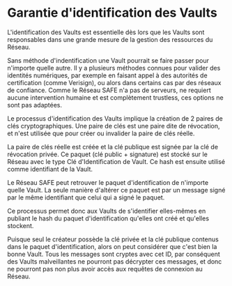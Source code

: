 # Garantie d'identification des Vaults
L'identification des Vaults est essentielle dès lors que les Vaults sont responsables dans une grande mesure de la gestion des ressources du Réseau.

Sans méthode d'indentification une Vault pourrait se faire passer pour n'importe quelle autre. Il y a plusieurs méthodes connues pour valider des identités numériques, par exemple en faisant appel à des autorités de certification (comme Verisign), ou alors dans certains cas par des réseaux de confiance. Comme le Réseau SAFE n'a pas de serveurs, ne requiert aucune intervention humaine et est complètement trustless, ces options ne sont pas adaptées.

Le processus d'identification des Vaults implique la création de 2 paires de clés cryptographiques. Une paire de clés est une paire dite de révocation, et n'est utilisée que pour créer ou invalider la paire de clés réelle.

La paire de clés réelle est créée et la clé publique est signée par la clé de révocation privée. Ce paquet (clé public + signature) est stocké sur le Réseau avec le type Clé d'Identification de Vault. Ce hash est ensuite utilisé comme identifiant de la Vault.

Le Réseau SAFE peut retrouver le paquet d'identification de n'importe quelle Vault. La seule manière d'altérer ce paquet est par un message signé par le même identifiant que celui qui a signé le paquet.

Ce processus permet donc aux Vaults de s'identifier elles-mêmes en publiant le hash du paquet d'identification qu'elles ont créé et qu'elles stockent.

Puisque seul le créateur possède la clé privée et la clé publique contenus dans le paquet d'identification, alors on peut considérer que c'est bien la bonne Vault. Tous les messages sont cryptes avec cet ID, par conséquent des Vaults malveillantes ne pourront pas décrypter ces messages, et donc ne pourront pas non plus avoir accès aux requêtes de connexion au Réseau.
